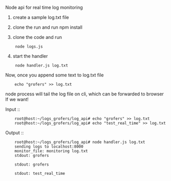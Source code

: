 Node api for real time log monitoring

1. create a sample log.txt file
2. clone the run and run npm install
3. clone the code and run 

		node logs.js

4. start the handler

		node handler.js log.txt 


Now, once you append some text to log.txt file

		echo "grofers" >> log.txt 


node process will tail the log file on cli, which can be forwarded to browser If we want!


Input ::

		root@host:~/logs_grofers/log_api# echo "grofers" >> log.txt
		root@host:~/logs_grofers/log_api# echo "test_real_time" >> log.txt


Output ::


		root@host:~/logs_grofers/log_api# node handler.js log.txt
		sending logs to localhost:8000
		monitor_file: monitoring log.txt
		stdout: grofers

		stdout: grofers

		stdout: test_real_time




